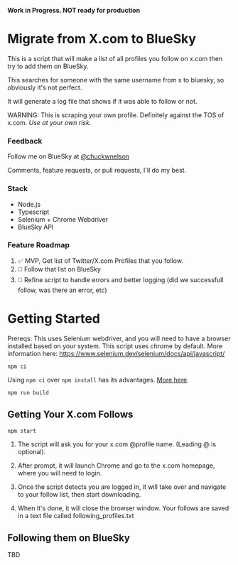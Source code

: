 **Work in Progress. NOT ready for production**

# Migrate from X.com to BlueSky

This is a script that will make a list of all profiles you follow on x.com then try to add them on BlueSky.

This searches for someone with the same username from x to bluesky, so obviously it's not perfect.

It will generate a log file that shows if it was able to follow or not.

WARNING: This is scraping your own profile. Definitely against the TOS of x.com. *Use at your own risk.*

### Feedback
Follow me on BlueSky at [@chuckwnelson](https://bsky.app/profile/chuckwnelson.bsky.social)

Comments, feature requests, or pull requests, I'll do my best.

### Stack
- Node.js
- Typescript
- Selenium + Chrome Webdriver
- BlueSky API

### Feature Roadmap
1. ✅ MVP, Get list of Twitter/X.com Profiles that you follow.
2. ◻️ Follow that list on BlueSky
3. ◻️ Refine script to handle errors and better logging (did we successfull follow, was there an error, etc)

# Getting Started

Prereqs: This uses Selenium webdriver, and you will need to have a browser installed based on your system. This script uses chrome by default. More information here: https://www.selenium.dev/selenium/docs/api/javascript/

`npm ci`

Using `npm ci` over `npm install` has its advantages. [More here](https://stackoverflow.com/questions/48524417/should-the-package-lock-json-file-be-added-to-gitignore).

`npm run build`

## Getting Your X.com Follows

`npm start`

1. The script will ask you for your x.com @profile name. (Leading @ is optional).

2. After prompt, it will launch Chrome and go to the x.com homepage, where you will need to login.

3. Once the script detects you are logged in, it will take over and navigate to your follow list, then start downloading.

4. When it's done, it will close the browser window. Your follows are saved in a text file called following_profiles.txt

## Following them on BlueSky

TBD
